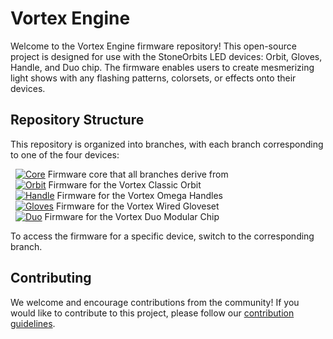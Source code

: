 # Vortex Engine

Welcome to the Vortex Engine firmware repository! This open-source project is designed for use with the StoneOrbits LED devices: Orbit, Gloves, Handle, and Duo chip. The firmware enables users to create mesmerizing light shows with any flashing patterns, colorsets, or effects onto their devices.

## Repository Structure

This repository is organized into branches, with each branch corresponding to one of the four devices:

&nbsp;&nbsp;[![Core](https://github.com/StoneOrbits/VortexEngine/actions/workflows/core_build.yml/badge.svg?branch=master)](https://github.com/StoneOrbits/VortexEngine/actions/workflows/core_build.yml) Firmware core that all branches derive from  
&nbsp;&nbsp;[![Orbit](https://github.com/StoneOrbits/VortexEngine/actions/workflows/orbit_build.yml/badge.svg?branch=orbit)](https://github.com/StoneOrbits/VortexEngine/actions/workflows/orbit_build.yml) Firmware for the Vortex Classic Orbit  
&nbsp;&nbsp;[![Handle](https://github.com/StoneOrbits/VortexEngine/actions/workflows/handle_build.yml/badge.svg?branch=handle)](https://github.com/StoneOrbits/VortexEngine/actions/workflows/handle_build.yml) Firmware for the Vortex Omega Handles  
&nbsp;&nbsp;[![Gloves](https://github.com/StoneOrbits/VortexEngine/actions/workflows/gloves_build.yml/badge.svg?branch=gloves)](https://github.com/StoneOrbits/VortexEngine/actions/workflows/gloves_build.yml) Firmware for the Vortex Wired Gloveset  
&nbsp;&nbsp;[![Duo](https://github.com/StoneOrbits/VortexEngine/actions/workflows/duo_build.yml/badge.svg?branch=duo)](https://github.com/StoneOrbits/VortexEngine/actions/workflows/duo_build.yml) Firmware for the Vortex Duo Modular Chip  

To access the firmware for a specific device, switch to the corresponding branch.

## Contributing

We welcome and encourage contributions from the community! If you would like to contribute to this project, please follow our [contribution guidelines](CONTRIBUTING.md).
